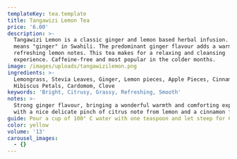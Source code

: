 ```yaml
---
templateKey: tea.template
title: Tangawizi Lemon Tea
price: '6.00'
description: >-
  Tangawizi Lemon is a classic ginger and lemon based herbal infusion. Tangawizi
  means "ginger" in Swahili. The predominant ginger flavour adds a warmth to the
  refreshing lemon notes. This tea makes for a relaxing and cleansing
  experience. Caffeine-free and most popular in the colder months.
image: /images/uploads/tangawizilemon.png
ingredients: >-
  Lemongrass, Stevia Leaves, Ginger, Lemon pieces, Apple Pieces, Cinnamon,
  Hibiscus Petals, Cardomom, Clove
keywords: 'Bright, Citrusy, Grassy, Refreshing, Smooth'
notes: >-
  Strong ginger flavour, bringing a wonderful warmth and comforting experience,
  with a nice delicate pinch of citrus note from lemon and a cinnamon finish.
guide: Pour a cup of 100° C water with one teaspoon and let steep for 6-8 minutes.
color: yellow
volume: '13'
carousel_images:
  - {}
---
```


